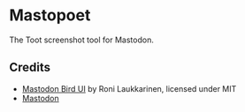 # Mastopoet

The Toot screenshot tool for Mastodon.

## Credits

- [Mastodon Bird UI](https://github.com/ronilaukkarinen/mastodon-bird-ui/) by Roni Laukkarinen, licensed under MIT
- [Mastodon](https://github.com/mastodon/mastodon)
